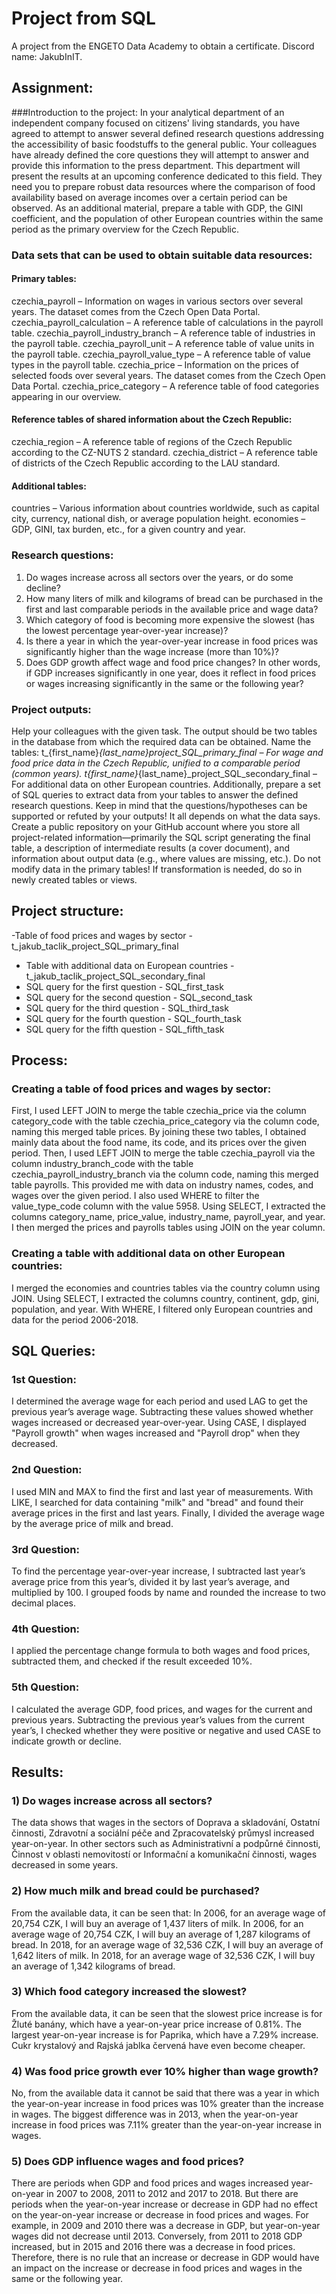 # Project from SQL

A project from the ENGETO Data Academy to obtain a certificate.
Discord name: JakubInIT.

## Assignment:
###Introduction to the project:
In your analytical department of an independent company focused on citizens' living standards, you have agreed to attempt to answer several defined research questions addressing the accessibility of basic foodstuffs to the general public. Your colleagues have already defined the core questions they will attempt to answer and provide this information to the press department. This department will present the results at an upcoming conference dedicated to this field.
They need you to prepare robust data resources where the comparison of food availability based on average incomes over a certain period can be observed.
As an additional material, prepare a table with GDP, the GINI coefficient, and the population of other European countries within the same period as the primary overview for the Czech Republic.

### Data sets that can be used to obtain suitable data resources:
#### Primary tables:
czechia_payroll – Information on wages in various sectors over several years. The dataset comes from the Czech Open Data Portal.
czechia_payroll_calculation – A reference table of calculations in the payroll table.
czechia_payroll_industry_branch – A reference table of industries in the payroll table.
czechia_payroll_unit – A reference table of value units in the payroll table.
czechia_payroll_value_type – A reference table of value types in the payroll table.
czechia_price – Information on the prices of selected foods over several years. The dataset comes from the Czech Open Data Portal.
czechia_price_category – A reference table of food categories appearing in our overview.
#### Reference tables of shared information about the Czech Republic:
czechia_region – A reference table of regions of the Czech Republic according to the CZ-NUTS 2 standard.
czechia_district – A reference table of districts of the Czech Republic according to the LAU standard.
#### Additional tables:
countries – Various information about countries worldwide, such as capital city, currency, national dish, or average population height.
economies – GDP, GINI, tax burden, etc., for a given country and year.

### Research questions:
1) Do wages increase across all sectors over the years, or do some decline?
2) How many liters of milk and kilograms of bread can be purchased in the first and last comparable periods in the available price and wage data?
3) Which category of food is becoming more expensive the slowest (has the lowest percentage year-over-year increase)?
4) Is there a year in which the year-over-year increase in food prices was significantly higher than the wage increase (more than 10%)?
5) Does GDP growth affect wage and food price changes? In other words, if GDP increases significantly in one year, does it reflect in food prices or wages increasing significantly in the same or the following year?

### Project outputs:
Help your colleagues with the given task. The output should be two tables in the database from which the required data can be obtained. Name the tables:
t_{first_name}_{last_name}_project_SQL_primary_final – For wage and food price data in the Czech Republic, unified to a comparable period (common years).
t_{first_name}_{last_name}_project_SQL_secondary_final – For additional data on other European countries.
Additionally, prepare a set of SQL queries to extract data from your tables to answer the defined research questions. Keep in mind that the questions/hypotheses can be supported or refuted by your outputs! It all depends on what the data says.
Create a public repository on your GitHub account where you store all project-related information—primarily the SQL script generating the final table, a description of intermediate results (a cover document), and information about output data (e.g., where values are missing, etc.).
Do not modify data in the primary tables! If transformation is needed, do so in newly created tables or views.

## Project structure:
-Table of food prices and wages by sector - t_jakub_taclik_project_SQL_primary_final
- Table with additional data on European countries - t_jakub_taclik_project_SQL_secondary_final
- SQL query for the first question - SQL_first_task
- SQL query for the second question - SQL_second_task
- SQL query for the third question - SQL_third_task
- SQL query for the fourth question - SQL_fourth_task
- SQL query for the fifth question - SQL_fifth_task

## Process:
### Creating a table of food prices and wages by sector:
First, I used LEFT JOIN to merge the table czechia_price via the column category_code with the table czechia_price_category via the column code, naming this merged table prices. By joining these two tables, I obtained mainly data about the food name, its code, and its prices over the given period.
Then, I used LEFT JOIN to merge the table czechia_payroll via the column industry_branch_code with the table czechia_payroll_industry_branch via the column code, naming this merged table payrolls. This provided me with data on industry names, codes, and wages over the given period. I also used WHERE to filter the value_type_code column with the value 5958.
Using SELECT, I extracted the columns category_name, price_value, industry_name, payroll_year, and year. I then merged the prices and payrolls tables using JOIN on the year column.

### Creating a table with additional data on other European countries:
I merged the economies and countries tables via the country column using JOIN.
Using SELECT, I extracted the columns country, continent, gdp, gini, population, and year.
With WHERE, I filtered only European countries and data for the period 2006-2018.

## SQL Queries:
### 1st Question:
I determined the average wage for each period and used LAG to get the previous year’s average wage.
Subtracting these values showed whether wages increased or decreased year-over-year.
Using CASE, I displayed "Payroll growth" when wages increased and "Payroll drop" when they decreased.

### 2nd Question:
I used MIN and MAX to find the first and last year of measurements.
With LIKE, I searched for data containing "milk" and "bread" and found their average prices in the first and last years.
Finally, I divided the average wage by the average price of milk and bread.

### 3rd Question:
To find the percentage year-over-year increase, I subtracted last year’s average price from this year’s, divided it by last year’s average, and multiplied by 100.
I grouped foods by name and rounded the increase to two decimal places.

### 4th Question:
I applied the percentage change formula to both wages and food prices, subtracted them, and checked if the result exceeded 10%.

### 5th Question:
I calculated the average GDP, food prices, and wages for the current and previous years.
Subtracting the previous year’s values from the current year’s, I checked whether they were positive or negative and used CASE to indicate growth or decline.

## Results:
### 1) Do wages increase across all sectors?
The data shows that wages in the sectors of Doprava a skladování, Ostatní činnosti, Zdravotní a sociální péče and Zpracovatelský průmysl increased year-on-year.
In other sectors such as Administrativní a podpůrné činnosti, Činnost v oblasti nemovitostí or Informační a komunikační činnosti, wages decreased in some years.

### 2) How much milk and bread could be purchased?
From the available data, it can be seen that:
In 2006, for an average wage of 20,754 CZK, I will buy an average of 1,437 liters of milk.
In 2006, for an average wage of 20,754 CZK, I will buy an average of 1,287 kilograms of bread.
In 2018, for an average wage of 32,536 CZK, I will buy an average of 1,642 liters of milk.
In 2018, for an average wage of 32,536 CZK, I will buy an average of 1,342 kilograms of bread.

### 3) Which food category increased the slowest?
From the available data, it can be seen that the slowest price increase is for Žluté banány, which have a year-on-year price increase of 0.81%.
The largest year-on-year increase is for Paprika, which have a 7.29% increase.
Cukr krystalový and Rajská jablka červená have even become cheaper.

### 4) Was food price growth ever 10% higher than wage growth?
No, from the available data it cannot be said that there was a year in which the year-on-year increase in food prices was 10% greater than the increase in wages.
The biggest difference was in 2013, when the year-on-year increase in food prices was 7.11% greater than the year-on-year increase in wages.

### 5) Does GDP influence wages and food prices?
There are periods when GDP and food prices and wages increased year-on-year in 2007 to 2008, 2011 to 2012 and 2017 to 2018.
But there are periods when the year-on-year increase or decrease in GDP had no effect on the year-on-year increase or decrease in food prices and wages.
For example, in 2009 and 2010 there was a decrease in GDP, but year-on-year wages did not decrease until 2013.
Conversely, from 2011 to 2018 GDP increased, but in 2015 and 2016 there was a decrease in food prices.
Therefore, there is no rule that an increase or decrease in GDP would have an impact on the increase or decrease in food prices and wages in the same or the following year.

